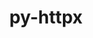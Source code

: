 ---
title: "py-httpx"
layout: cache
categories: [package, develop]
meta: {"compilers": ["none"], "num_specs": 48, "num_specs_by_stack": {"data-vis-sdk": 5, "e4s": 8, "e4s-neoverse-v2": 5, "root": 48}, "oss": ["ubuntu20.04", "ubuntu22.04"], "platforms": ["linux"], "stacks": ["data-vis-sdk", "e4s", "e4s-neoverse-v2", "root"], "targets": ["neoverse_v2", "x86_64_v3"], "versions": ["0.28.1"]}
spec_details: [{"compiler": "none", "hash": "37ml5dieogudnpxwdggyjua45myrvhin", "os": "ubuntu22.04", "platform": "linux", "size": "-", "stacks": ["root"], "target": "x86_64_v3", "variants": ["build_system=python_pip", "~http2"], "versions": ["0.28.1"]}, {"compiler": "none", "hash": "3jlifm46x2vbcn36xhgxo3fbiyl6sktu", "os": "ubuntu22.04", "platform": "linux", "size": "-", "stacks": ["root"], "target": "x86_64_v3", "variants": ["build_system=python_pip", "~http2"], "versions": ["0.28.1"]}, {"compiler": "none", "hash": "3ptcxnj5dsxorypjldmqvcrfn67ccqsx", "os": "ubuntu22.04", "platform": "linux", "size": "-", "stacks": ["root"], "target": "x86_64_v3", "variants": ["build_system=python_pip", "~http2"], "versions": ["0.28.1"]}, {"compiler": "none", "hash": "3v7kqcjxki6jvokxnosmfxflwpzoedqk", "os": "ubuntu22.04", "platform": "linux", "size": "-", "stacks": ["root"], "target": "x86_64_v3", "variants": ["build_system=python_pip", "~http2"], "versions": ["0.28.1"]}, {"compiler": "none", "hash": "44a4xhx2a3tygtnhcmsm5xk2vqtlbbwb", "os": "ubuntu22.04", "platform": "linux", "size": "-", "stacks": ["root"], "target": "x86_64_v3", "variants": ["build_system=python_pip", "~http2"], "versions": ["0.28.1"]}, {"compiler": "none", "hash": "5cgn7zljstm247i7hf5zxol66myp6ppt", "os": "ubuntu22.04", "platform": "linux", "size": "-", "stacks": ["e4s-neoverse-v2", "root"], "target": "neoverse_v2", "variants": ["build_system=python_pip", "~http2"], "versions": ["0.28.1"]}, {"compiler": "none", "hash": "6omja5fcctfcg624lqgz6hx2b5uumtv6", "os": "ubuntu22.04", "platform": "linux", "size": "-", "stacks": ["e4s", "root"], "target": "x86_64_v3", "variants": ["build_system=python_pip", "~http2"], "versions": ["0.28.1"]}, {"compiler": "none", "hash": "7l2fkxmfifgckqzoryuyyzgdjgmp74to", "os": "ubuntu22.04", "platform": "linux", "size": "-", "stacks": ["e4s", "root"], "target": "x86_64_v3", "variants": ["build_system=python_pip", "~http2"], "versions": ["0.28.1"]}, {"compiler": "none", "hash": "a4tvgvqqzaims33d6js4hwnq3kljulge", "os": "ubuntu20.04", "platform": "linux", "size": "-", "stacks": ["data-vis-sdk", "root"], "target": "x86_64_v3", "variants": ["build_system=python_pip", "~http2"], "versions": ["0.28.1"]}, {"compiler": "none", "hash": "ae4xc5yutoqkmxrqgi5n542qhjhvn7bc", "os": "ubuntu22.04", "platform": "linux", "size": "-", "stacks": ["root"], "target": "x86_64_v3", "variants": ["build_system=python_pip", "~http2"], "versions": ["0.28.1"]}, {"compiler": "none", "hash": "b3psmubmbetnjinjgauwzahmx57bovco", "os": "ubuntu22.04", "platform": "linux", "size": "-", "stacks": ["root"], "target": "x86_64_v3", "variants": ["build_system=python_pip", "~http2"], "versions": ["0.28.1"]}, {"compiler": "none", "hash": "b5xqzs32pxuldq2pprfdy32z7zxcz3un", "os": "ubuntu22.04", "platform": "linux", "size": "-", "stacks": ["root"], "target": "x86_64_v3", "variants": ["build_system=python_pip", "~http2"], "versions": ["0.28.1"]}, {"compiler": "none", "hash": "cjx7rlyisxb3uh23upq343ixifuuaunh", "os": "ubuntu22.04", "platform": "linux", "size": "-", "stacks": ["root"], "target": "x86_64_v3", "variants": ["build_system=python_pip", "~http2"], "versions": ["0.28.1"]}, {"compiler": "none", "hash": "czflbdokwrdzkkkdu4bqfgtq6a5vxabg", "os": "ubuntu22.04", "platform": "linux", "size": "-", "stacks": ["e4s-neoverse-v2", "root"], "target": "neoverse_v2", "variants": ["build_system=python_pip", "~http2"], "versions": ["0.28.1"]}, {"compiler": "none", "hash": "ej7x6kml725j75zcr4467mbo4ej2kinq", "os": "ubuntu22.04", "platform": "linux", "size": "-", "stacks": ["root"], "target": "x86_64_v3", "variants": ["build_system=python_pip", "~http2"], "versions": ["0.28.1"]}, {"compiler": "none", "hash": "ewfe5k6gafon2ok4rhdcyet2ifxpqc36", "os": "ubuntu22.04", "platform": "linux", "size": "-", "stacks": ["root"], "target": "x86_64_v3", "variants": ["build_system=python_pip", "~http2"], "versions": ["0.28.1"]}, {"compiler": "none", "hash": "hhytfauc5itv2fk32chkpjhh26dajxcj", "os": "ubuntu22.04", "platform": "linux", "size": "-", "stacks": ["e4s", "root"], "target": "x86_64_v3", "variants": ["build_system=python_pip", "~http2"], "versions": ["0.28.1"]}, {"compiler": "none", "hash": "igm4waeakazrdbbgurnticjfidc245lv", "os": "ubuntu22.04", "platform": "linux", "size": "-", "stacks": ["root"], "target": "x86_64_v3", "variants": ["build_system=python_pip", "~http2"], "versions": ["0.28.1"]}, {"compiler": "none", "hash": "ivzgptenly5t2glhxla7bkbhjanrz3h2", "os": "ubuntu22.04", "platform": "linux", "size": "-", "stacks": ["root"], "target": "x86_64_v3", "variants": ["build_system=python_pip", "~http2"], "versions": ["0.28.1"]}, {"compiler": "none", "hash": "k6fkb5wczwm5i7zo3nrg6eu5lonxg2ah", "os": "ubuntu22.04", "platform": "linux", "size": "-", "stacks": ["root"], "target": "x86_64_v3", "variants": ["build_system=python_pip", "~http2"], "versions": ["0.28.1"]}, {"compiler": "none", "hash": "lnckz5hu7h3qcrsw4gc3q37newhpcbfi", "os": "ubuntu22.04", "platform": "linux", "size": "-", "stacks": ["root"], "target": "x86_64_v3", "variants": ["build_system=python_pip", "~http2"], "versions": ["0.28.1"]}, {"compiler": "none", "hash": "ltetafyqqlk57pms7uilhhtmweledtxh", "os": "ubuntu22.04", "platform": "linux", "size": "-", "stacks": ["root"], "target": "x86_64_v3", "variants": ["build_system=python_pip", "~http2"], "versions": ["0.28.1"]}, {"compiler": "none", "hash": "mpefyshkvoejlqwyq6guoxbc3lmae6xa", "os": "ubuntu22.04", "platform": "linux", "size": "-", "stacks": ["root"], "target": "x86_64_v3", "variants": ["build_system=python_pip", "~http2"], "versions": ["0.28.1"]}, {"compiler": "none", "hash": "nvh254y36xopuwmx7xajs6ugkrbv7ja4", "os": "ubuntu22.04", "platform": "linux", "size": "-", "stacks": ["e4s-neoverse-v2", "root"], "target": "neoverse_v2", "variants": ["build_system=python_pip", "~http2"], "versions": ["0.28.1"]}, {"compiler": "none", "hash": "nyooxlbuqw7dkso245kcqc23weujmv4a", "os": "ubuntu22.04", "platform": "linux", "size": "-", "stacks": ["e4s", "root"], "target": "x86_64_v3", "variants": ["build_system=python_pip", "~http2"], "versions": ["0.28.1"]}, {"compiler": "none", "hash": "pakkbomlacwfxejvqvic5jcy7gxgwxo4", "os": "ubuntu22.04", "platform": "linux", "size": "-", "stacks": ["root"], "target": "x86_64_v3", "variants": ["build_system=python_pip", "~http2"], "versions": ["0.28.1"]}, {"compiler": "none", "hash": "po4heeyr7y5t36owsfw3ydrwpusfhx5d", "os": "ubuntu22.04", "platform": "linux", "size": "-", "stacks": ["root"], "target": "x86_64_v3", "variants": ["build_system=python_pip", "~http2"], "versions": ["0.28.1"]}, {"compiler": "none", "hash": "qfgzycxdp22y4e5fbok3ezibvie3bdth", "os": "ubuntu22.04", "platform": "linux", "size": "-", "stacks": ["root"], "target": "x86_64_v3", "variants": ["build_system=python_pip", "~http2"], "versions": ["0.28.1"]}, {"compiler": "none", "hash": "r72iwcn2a2rm56gpjuzu2oec6yq2cw7h", "os": "ubuntu20.04", "platform": "linux", "size": "-", "stacks": ["data-vis-sdk", "root"], "target": "x86_64_v3", "variants": ["build_system=python_pip", "~http2"], "versions": ["0.28.1"]}, {"compiler": "none", "hash": "rdwpskge6caowuwc3cvbdg6aulgv5hts", "os": "ubuntu22.04", "platform": "linux", "size": "-", "stacks": ["root"], "target": "x86_64_v3", "variants": ["build_system=python_pip", "~http2"], "versions": ["0.28.1"]}, {"compiler": "none", "hash": "rp3gud6dy3lr3s5hpuotqwjh7jcesrdq", "os": "ubuntu22.04", "platform": "linux", "size": "-", "stacks": ["root"], "target": "x86_64_v3", "variants": ["build_system=python_pip", "~http2"], "versions": ["0.28.1"]}, {"compiler": "none", "hash": "rqyk4t2t6vukr3upunhsb5za3dhji7d6", "os": "ubuntu22.04", "platform": "linux", "size": "-", "stacks": ["e4s", "root"], "target": "x86_64_v3", "variants": ["build_system=python_pip", "~http2"], "versions": ["0.28.1"]}, {"compiler": "none", "hash": "rxricaoopiwz3pi6ladiutvov7yvmpl5", "os": "ubuntu22.04", "platform": "linux", "size": "-", "stacks": ["e4s", "root"], "target": "x86_64_v3", "variants": ["build_system=python_pip", "~http2"], "versions": ["0.28.1"]}, {"compiler": "none", "hash": "scnsjjifahaimddwuzxrzzrep7czwanm", "os": "ubuntu22.04", "platform": "linux", "size": "-", "stacks": ["e4s-neoverse-v2", "root"], "target": "neoverse_v2", "variants": ["build_system=python_pip", "~http2"], "versions": ["0.28.1"]}, {"compiler": "none", "hash": "tomdtlmkeqt7luhb4ipymgcnleipyqcm", "os": "ubuntu22.04", "platform": "linux", "size": "-", "stacks": ["e4s", "root"], "target": "x86_64_v3", "variants": ["build_system=python_pip", "~http2"], "versions": ["0.28.1"]}, {"compiler": "none", "hash": "tvbqqqnqj2orfta2tfsrb2ejxzkxo6dg", "os": "ubuntu20.04", "platform": "linux", "size": "-", "stacks": ["data-vis-sdk", "root"], "target": "x86_64_v3", "variants": ["build_system=python_pip", "~http2"], "versions": ["0.28.1"]}, {"compiler": "none", "hash": "u2eenwgolkn7j3hu2qw76xavakieqbax", "os": "ubuntu22.04", "platform": "linux", "size": "-", "stacks": ["root"], "target": "x86_64_v3", "variants": ["build_system=python_pip", "~http2"], "versions": ["0.28.1"]}, {"compiler": "none", "hash": "vt5qst2ngcaptyoqkppg2o6puyxyp4ra", "os": "ubuntu20.04", "platform": "linux", "size": "-", "stacks": ["data-vis-sdk", "root"], "target": "x86_64_v3", "variants": ["build_system=python_pip", "~http2"], "versions": ["0.28.1"]}, {"compiler": "none", "hash": "waeoej4skcsffi6whtdj7xsmsd7kexe6", "os": "ubuntu22.04", "platform": "linux", "size": "-", "stacks": ["root"], "target": "x86_64_v3", "variants": ["build_system=python_pip", "~http2"], "versions": ["0.28.1"]}, {"compiler": "none", "hash": "wnjcvrk3kpynarxiulcoanmtkanszotz", "os": "ubuntu20.04", "platform": "linux", "size": "-", "stacks": ["data-vis-sdk", "root"], "target": "x86_64_v3", "variants": ["build_system=python_pip", "~http2"], "versions": ["0.28.1"]}, {"compiler": "none", "hash": "wvm6cygcfuhv4pbrxufarb6w2xdavlso", "os": "ubuntu22.04", "platform": "linux", "size": "-", "stacks": ["e4s-neoverse-v2", "root"], "target": "neoverse_v2", "variants": ["build_system=python_pip", "~http2"], "versions": ["0.28.1"]}, {"compiler": "none", "hash": "xblw7n2vxvlvd2nbzxmcq3ubb57mucmu", "os": "ubuntu22.04", "platform": "linux", "size": "-", "stacks": ["root"], "target": "x86_64_v3", "variants": ["build_system=python_pip", "~http2"], "versions": ["0.28.1"]}, {"compiler": "none", "hash": "xhzaxlreg5okonyzayajnsavoxr3sjee", "os": "ubuntu22.04", "platform": "linux", "size": "-", "stacks": ["root"], "target": "x86_64_v3", "variants": ["build_system=python_pip", "~http2"], "versions": ["0.28.1"]}, {"compiler": "none", "hash": "y2cqy6egwhtwfivfuwpd22m6rlwd42wm", "os": "ubuntu22.04", "platform": "linux", "size": "-", "stacks": ["root"], "target": "x86_64_v3", "variants": ["build_system=python_pip", "~http2"], "versions": ["0.28.1"]}, {"compiler": "none", "hash": "y2f7fqsua6cxqwjm7jwkjqlerxkamfju", "os": "ubuntu22.04", "platform": "linux", "size": "-", "stacks": ["e4s", "root"], "target": "x86_64_v3", "variants": ["build_system=python_pip", "~http2"], "versions": ["0.28.1"]}, {"compiler": "none", "hash": "y3qji6uzh66cnktw333jlwu325syxs3c", "os": "ubuntu22.04", "platform": "linux", "size": "-", "stacks": ["root"], "target": "x86_64_v3", "variants": ["build_system=python_pip", "~http2"], "versions": ["0.28.1"]}, {"compiler": "none", "hash": "yfre5ezpbvq5l2cmf3i4765jcdqeuqfr", "os": "ubuntu22.04", "platform": "linux", "size": "-", "stacks": ["root"], "target": "x86_64_v3", "variants": ["build_system=python_pip", "~http2"], "versions": ["0.28.1"]}, {"compiler": "none", "hash": "zoceaq4k4n6zqqck36tcq62svpffso2t", "os": "ubuntu22.04", "platform": "linux", "size": "-", "stacks": ["root"], "target": "x86_64_v3", "variants": ["build_system=python_pip", "~http2"], "versions": ["0.28.1"]}]
---